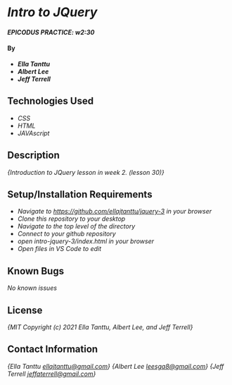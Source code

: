 # _Intro to JQuery_

#### _EPICODUS PRACTICE: w2:30_

#### By

* _**Ella Tanttu**_
* _**Albert Lee**_
* _**Jeff Terrell**_

## Technologies Used

* _CSS_
* _HTML_
* _JAVAscript_

## Description

_{Introduction to JQuery lesson in week 2. (lesson 30)}_

## Setup/Installation Requirements

* _Navigate to https://github.com/ellajtanttu/jquery-3 in your browser_
* _Clone this repository to your desktop_
* _Navigate to the top level of the directory_
* _Connect to your github repository_
* _open intro-jquery-3/index.html in your browser_
* _Open files in VS Code to edit_

## Known Bugs

_No known issues_

## License

_{MIT Copyright (c) 2021 Ella Tanttu, Albert Lee, and Jeff Terrell}_

## Contact Information

_{Ella Tanttu ellajtanttu@gmail.com}_
_{Albert Lee leesga8@gmail.com}_
_{Jeff Terrell jeffaterrell@gmail.com}_